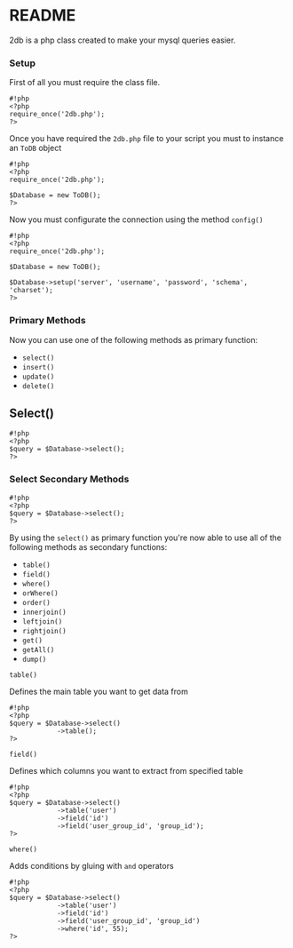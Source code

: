 # README #

2db is a php class created to make your mysql queries easier. 

### Setup ###

First of all you must require the class file.

```
#!php
<?php
require_once('2db.php');
?>
```

Once you have required the `2db.php` file to your script you must to instance an `ToDB` object

```
#!php
<?php
require_once('2db.php');

$Database = new ToDB();
?>
```

Now you must configurate the connection using the method `config()`

```
#!php
<?php
require_once('2db.php');

$Database = new ToDB();

$Database->setup('server', 'username', 'password', 'schema', 'charset');
?>
```

### Primary Methods ###

Now you can use one of the following methods as primary function:

* `select()`
* `insert()`
* `update()`
* `delete()`

## Select() ##

```
#!php
<?php
$query = $Database->select();
?>
```

### Select Secondary Methods ###

```
#!php
<?php
$query = $Database->select();
?>
```

By using the `select()` as primary function you're now able to use all of the following methods as secondary functions:

* `table()`
* `field()` 
* `where()`
* `orWhere()`
* `order()`
* `innerjoin()`
* `leftjoin()`
* `rightjoin()`
* `get()`
* `getAll()`
* `dump()`


`table()`

Defines the main table you want to get data from

```
#!php
<?php
$query = $Database->select()
			->table();
?>
```

`field()`

Defines which columns you want to extract from specified table

```
#!php
<?php
$query = $Database->select()
			->table('user')
			->field('id')
			->field('user_group_id', 'group_id');
?>
```


`where()`

Adds conditions by gluing with `and` operators

```
#!php
<?php
$query = $Database->select()
			->table('user')
			->field('id')
			->field('user_group_id', 'group_id')
			->where('id', 55);
?>
```

